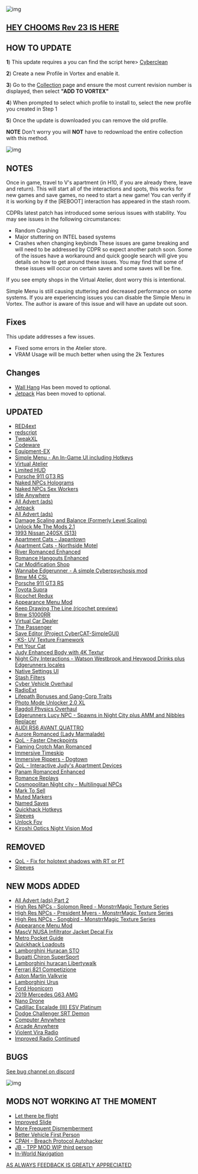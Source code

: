 ![img](https://s13.gifyu.com/images/SjBKh.png)

## [HEY CHOOMS Rev 23 IS HERE](https://)

## HOW TO UPDATE

**1**) This update requires a you can find the script here> [Cyberclean](https://www.nexusmods.com/cyberpunk2077/mods/8595)

**2**) Create a new Profile in Vortex and enable it.

**3**) Go to the [Collection](https://next.nexusmods.com/cyberpunk2077/collections/ayfbwl/revisions/23?utm_medium=vortex&utm_source=vortex&utm_campaign=view_collection&utm_source=copy&utm_medium=social&utm_campaign=share_collection) page and ensure the most current revision number is displayed, then select **"ADD TO VORTEX"**

**4**) When prompted to select which profile to install to, select the new profile you created in Step 1

**5**) Once the update is downloaded you can remove the old profile.

**NOTE** Don't worry you will **NOT** have to redownload the entire collection with this method.

![img](https://i.imgur.com/wAJUpeU.png)

## NOTES

Once in game, travel to V's apartment (in H10, if you are already there, leave and return).
This will start all of the interactions and spots, this works for new games and save games, no need to start a new game!
You can verify if it is working by if the [REBOOT] interaction has appeared in the stash room.

CDPRs latest patch has introduced some serious issues with stability. You may see issues in the following circumstances:
- Random Crashing
- Major stuttering on INTEL based systems
- Crashes when changing keybinds
These issues are game breaking and will need to be addressed by CDPR so expect another patch soon. Some of the issues have a workaround and quick google search will give you details on how to get around these issues. You may find that some of these issues will occur on certain saves and some saves will be fine.

If you see empty shops in the Virtual Atelier, dont worry this is intentional.

Simple Menu is still causing stuttering and decreased performance on  some systems. If you are experiencing issues you can disable the Simple Menu in Vortex. The author is aware of this issue and will have an update out soon.

## Fixes

This update addresses a few issues.

- Fixed some errors in the Atelier store.
- VRAM Usage will be much better when using the 2k Textures


## Changes 

- [Wall Hang](https://www.nexusmods.com/cyberpunk2077/mods/2950) Has been moved to optional.
- [Jetpack](https://www.nexusmods.com/cyberpunk2077/mods/996) Has been moved to optional.

## UPDATED

- [RED4ext](https://www.nexusmods.com/cyberpunk2077/mods/2380?tab=description)
- [redscript](https://www.nexusmods.com/cyberpunk2077/mods/1511?tab=description)
- [TweakXL](https://www.nexusmods.com/cyberpunk2077/mods/4197)
- [Codeware](https://www.nexusmods.com/cyberpunk2077/mods/7780)
- [Equipment-EX](https://www.nexusmods.com/cyberpunk2077/mods/6945)
- [Simple Menu - An In-Game UI including Hotkeys](https://www.nexusmods.com/cyberpunk2077/mods/818?tab=description)
- [Virtual Atelier](https://www.nexusmods.com/cyberpunk2077/mods/2987)
- [Limited HUD](https://www.nexusmods.com/cyberpunk2077/mods/2592)
- [Porsche 911 GT3 RS](https://www.nexusmods.com/cyberpunk2077/mods/11180)
- [Naked NPCs Holograms](https://www.nexusmods.com/cyberpunk2077/mods/9785)
- [Naked NPCs Sex Workers](https://www.nexusmods.com/cyberpunk2077/mods/9738)
- [Idle Anywhere](https://www.nexusmods.com/cyberpunk2077/mods/8038)
- [All Advert (ads)](https://www.nexusmods.com/cyberpunk2077/mods/11359?tab=description)
- [Jetpack](https://www.nexusmods.com/cyberpunk2077/mods/996?tab=description)
- [All Advert (ads)](https://www.nexusmods.com/cyberpunk2077/mods/11359)
- [Damage Scaling and Balance (Formerly Level Scaling)](https://www.nexusmods.com/cyberpunk2077/mods/1712)
- [Unlock Me The Mods 2.1](https://www.nexusmods.com/cyberpunk2077/mods/9349?tab=description)
- [1993 Nissan 240SX (S13)](https://www.nexusmods.com/cyberpunk2077/mods/8730?tab=description)
- [Apartment Cats - Japantown](https://www.nexusmods.com/cyberpunk2077/mods/6493)
- [Apartment Cats - Northside Motel](https://www.nexusmods.com/cyberpunk2077/mods/6379)
- [River Romanced Enhanced](https://www.nexusmods.com/cyberpunk2077/mods/4870)
- [Romance Hangouts Enhanced](https://www.nexusmods.com/cyberpunk2077/mods/11590)
- [Car Modification Shop](https://www.nexusmods.com/cyberpunk2077/mods/4034?tab=description)
- [Wannabe Edgerunner - A simple Cyberpsychosis mod](https://www.nexusmods.com/cyberpunk2077/mods/5646)
- [Bmw M4 CSL](https://www.nexusmods.com/cyberpunk2077/mods/10702?tab=description)
- [Porsche 911 GT3 RS](https://www.nexusmods.com/cyberpunk2077/mods/11180)
- [Toyota Supra](https://www.nexusmods.com/cyberpunk2077/mods/10520)
- [Ricochet Redux](https://www.nexusmods.com/cyberpunk2077/mods/7197)
- [Appearance Menu Mod](https://www.nexusmods.com/cyberpunk2077/mods/790?tab=description)
- [Keep Drawing The Line (ricochet preview)](https://www.nexusmods.com/cyberpunk2077/mods/7198)
- [Bmw S1000RR](https://www.nexusmods.com/cyberpunk2077/mods/10445)
- [Virtual Car Dealer](https://www.nexusmods.com/cyberpunk2077/mods/4454)
- [The Passenger](https://www.nexusmods.com/cyberpunk2077/mods/10731)
- [Save Editor (Project CyberCAT-SimpleGUI)](https://www.nexusmods.com/cyberpunk2077/mods/718)
- [-KS- UV Texture Framework](https://www.nexusmods.com/cyberpunk2077/mods/3783?tab=description)
- [Pet Your Cat](https://www.nexusmods.com/cyberpunk2077/mods/6198?tab=description)
- [Judy Enhanced Body with 4K Textur](https://www.nexusmods.com/cyberpunk2077/mods/10150)
- [Night City Interactions - Watson Westbrook and Heywood Drinks plus Edgerunners locales](https://www.nexusmods.com/cyberpunk2077/mods/5519)
- [Native Settings UI](https://www.nexusmods.com/cyberpunk2077/mods/3518?tab=description)
- [Stash Filters](https://www.nexusmods.com/cyberpunk2077/mods/5298?tab=description)
- [Cyber Vehicle Overhaul](https://www.nexusmods.com/cyberpunk2077/mods/3016?tab=description)
- [RadioExt](https://www.nexusmods.com/cyberpunk2077/mods/4591?tab=description)
- [Lifepath Bonuses and Gang-Corp Traits](https://www.nexusmods.com/cyberpunk2077/mods/2217?tab=description)
- [Photo Mode Unlocker 2.0 XL](https://www.nexusmods.com/cyberpunk2077/mods/4319?tab=description)
- [Ragdoll Physics Overhaul](https://www.nexusmods.com/cyberpunk2077/mods/3858)
- [Edgerunners Lucy NPC - Spawns in Night City plus AMM and Nibbles Replacer](https://www.nexusmods.com/cyberpunk2077/mods/9812?tab=description)
- [AUDI RS6 AVANT QUATTRO](https://www.nexusmods.com/cyberpunk2077/mods/11920)
- [Aurore Romanced (Lady Marmalade)](https://www.nexusmods.com/cyberpunk2077/mods/11097)
- [QoL - Faster Checkpoints](https://www.nexusmods.com/cyberpunk2077/mods/9724)
- [Flaming Crotch Man Romanced](https://www.nexusmods.com/cyberpunk2077/mods/9573)
- [Immersive Timeskip](https://www.nexusmods.com/cyberpunk2077/mods/5115)
- [Immersive Rippers - Dogtown](https://www.nexusmods.com/cyberpunk2077/mods/10255)
- [QoL - Interactive Judy's Apartment Devices](https://www.nexusmods.com/cyberpunk2077/mods/8099)
- [Panam Romanced Enhanced](https://www.nexusmods.com/cyberpunk2077/mods/4626)
- [Romance Replays](https://www.nexusmods.com/cyberpunk2077/mods/7536)
- [Cosmopolitan Night city - Multilingual NPCs](https://www.nexusmods.com/cyberpunk2077/mods/5909?tab=description)
- [Mark To Sell](https://www.nexusmods.com/cyberpunk2077/mods/4725)
- [Muted Markers](https://www.nexusmods.com/cyberpunk2077/mods/1727)
- [Named Saves](https://www.nexusmods.com/cyberpunk2077/mods/4521)
- [Quickhack Hotkeys](https://www.nexusmods.com/cyberpunk2077/mods/7238)
- [Sleeves](https://www.nexusmods.com/cyberpunk2077/mods/3309)
- [Unlock Fov](https://www.nexusmods.com/cyberpunk2077/mods/7989)
- [Kiroshi Optics Night Vision Mod](https://www.nexusmods.com/cyberpunk2077/mods/8326?tab=description)


## REMOVED

- [QoL - Fix for holotext shadows with RT or PT](https://www.nexusmods.com/cyberpunk2077/mods/8663)
- [Sleeves](https://www.nexusmods.com/cyberpunk2077/mods/3309?tab=description)


## NEW MODS ADDED 

- [All Advert (ads) Part 2](https://www.nexusmods.com/cyberpunk2077/mods/11617)
- [High Res NPCs - Solomon Reed - MonstrrMagic Texture Series](https://www.nexusmods.com/cyberpunk2077/mods/11533?tab=description)
- [High Res NPCs - President Myers - MonstrrMagic Texture Series](https://www.nexusmods.com/cyberpunk2077/mods/11535?tab=description)
- [High Res NPCs - Songbird - MonstrrMagic Texture Series](https://www.nexusmods.com/cyberpunk2077/mods/11534?tab=description)
- [Appearance Menu Mod](https://www.nexusmods.com/cyberpunk2077/mods/790)
- [MascV NUSA Infiltrator Jacket Decal Fix](https://www.nexusmods.com/cyberpunk2077/mods/11809)
- [Metro Pocket Guide](https://www.nexusmods.com/cyberpunk2077/mods/11882?tab=description)
- [Quickhack Loadouts](https://www.nexusmods.com/cyberpunk2077/mods/11682?tab=description)
- [Lamborghini Huracan STO](https://www.nexusmods.com/cyberpunk2077/mods/11254?tab=description)
- [Bugatti Chiron SuperSport](https://www.nexusmods.com/cyberpunk2077/mods/11331?tab=description)
- [Lamborghini huracan Libertywalk](https://www.nexusmods.com/cyberpunk2077/mods/11877?tab=description)
- [Ferrari 821 Competizione](https://www.nexusmods.com/cyberpunk2077/mods/11926)
- [Aston Martin Valkyrie](https://www.nexusmods.com/cyberpunk2077/mods/12015?tab=description)
- [Lamborghini Urus](https://www.nexusmods.com/cyberpunk2077/mods/12022?tab=description)
- [Ford Hoonicorn](https://www.nexusmods.com/cyberpunk2077/mods/12029?tab=description)
- [2019 Mercedes G63 AMG](https://www.nexusmods.com/cyberpunk2077/mods/12167)
- [Nano Drone](https://www.nexusmods.com/cyberpunk2077/mods/3419?tab=description)
- [Cadillac Escalade (III) ESV Platinum](https://www.nexusmods.com/cyberpunk2077/mods/12377?tab=description)
- [Dodge Challenger SRT Demon](https://www.nexusmods.com/cyberpunk2077/mods/12556)
- [Computer Anywhere](https://www.nexusmods.com/cyberpunk2077/mods/12520?tab=description)
- [Arcade Anywhere](https://www.nexusmods.com/cyberpunk2077/mods/12378?tab=description)
- [Violent Vira Radio](https://www.nexusmods.com/cyberpunk2077/mods/12752)
- [Improved Radio Continued](https://www.nexusmods.com/cyberpunk2077/mods/10006?tab=description)


## BUGS

 [See bug channel on discord](https://discord.gg/xZNztPjA2u)
 
![img](https://i.imgur.com/wAJUpeU.png)

## MODS NOT WORKING AT THE MOMENT 

- [Let there be flight](https://)
- [Improved Slide](https://www.nexusmods.com/cyberpunk2077/mods/5533)
- [More Frequent Dismemberment](https://www.nexusmods.com/cyberpunk2077/mods/3694)
- [Better Vehicle First Person](https://www.nexusmods.com/cyberpunk2077/mods/2202)
- [CPAH - Breach Protocol Autohacker](https://www.nexusmods.com/cyberpunk2077/mods/955)
- [JB - TPP MOD WIP third person](https://www.nexusmods.com/cyberpunk2077/mods/669)
- [In-World Navigation](https://www.nexusmods.com/cyberpunk2077/mods/4583?tab=description)

[AS ALWAYS FEEDBACK IS GREATLY APPRECIATED](https://)